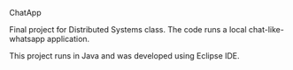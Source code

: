 ChatApp

Final project for Distributed Systems class. The code runs a local chat-like-whatsapp application.

This project runs in Java and was developed using Eclipse IDE. 
